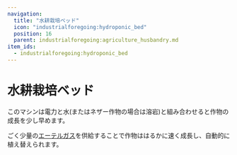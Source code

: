```yaml
---
navigation:
  title: "水耕栽培ベッド"
  icon: "industrialforegoing:hydroponic_bed"
  position: 16
  parent: industrialforegoing:agriculture_husbandry.md
item_ids:
  - industrialforegoing:hydroponic_bed
---
```


# 水耕栽培ベッド

このマシンは電力と<Color id="gold">水</Color>(またはネザー作物の場合は<Color id="gold">溶岩</Color>)と組み合わせると作物の成長を少し早めます。

ごく少量の[エーテルガス](../ether_gas.md)を供給することで作物ははるかに速く成長し、自動的に植え替えられます。



<Recipe id="industrialforegoing:hydroponic_bed" />

